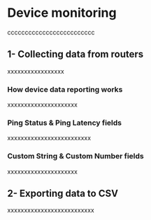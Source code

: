 # Device monitoring
ccccccccccccccccccccccccc



##	1- Collecting data from routers
xxxxxxxxxxxxxxxxx
###	How device data reporting works
xxxxxxxxxxxxxxxxxxxxx
###	Ping Status & Ping Latency fields
xxxxxxxxxxxxxxxxxxxxxxxxx
###	Custom String & Custom Number fields
xxxxxxxxxxxxxxxxxxxxx


##	2- Exporting data to CSV
xxxxxxxxxxxxxxxxxxxxxxxxxx
